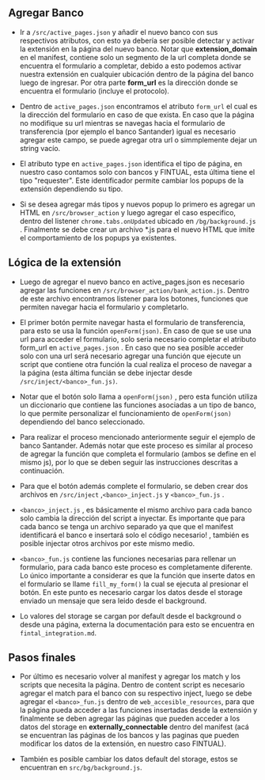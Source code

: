 ## Agregar Banco

* Ir a ```/src/active_pages.json``` y añadir el nuevo banco con sus respectivos atributos, con esto ya debería ser posible detectar y activar la extensión en la página del nuevo banco. Notar que **extension_domain** en el manifest, contiene solo un segmento de la url completa donde se encuentra el formulario a completar, debido a esto podemos activar nuestra extensión en cualquier ubicación dentro de la página del banco luego de ingresar. Por otra parte **form_url** es la dirección donde se encuentra el formulario (incluye el protocolo).

* Dentro de ```active_pages.json``` encontramos el atributo ```form_url``` el cual es la dirección del formulario en caso de que exista. En caso que la página no modifique su url mientras se navegas hacia el formulario de transferencia (por ejemplo el banco Santander) igual es necesario agregar este campo, se puede agregar otra url o simmplemente dejar un string vacío.

* El atributo type en ```active_pages.json``` identifica el tipo de página, en nuestro caso contamos solo con bancos y FINTUAL, esta última tiene el tipo "requester". Este identificador permite cambiar los popups de la extensión dependiendo su tipo.

* Si se desea agregar más tipos y nuevos popup lo primero es agregar un HTML en ```/src/browser_action``` y luego agregar el caso especifico, dentro del listener ```chrome.tabs.onUpdated``` ubicado en ```/bg/background.js``` . Finalmente se debe crear un archivo *.js para el nuevo HTML que imite el comportamiento de los popups ya existentes.

## Lógica de la extensión

* Luego de agregar el nuevo banco en active_pages.json es necesario agregar las funciones en ```/src/browser_action/bank_action.js```. Dentro de este archivo encontramos listener para los botones, funciones que permiten navegar hacia el formulario y completarlo.

* El primer botón permite navegar hasta el formulario de transferencia, para esto se usa la función ```openForm(json)```. En caso de que se use una url para acceder el formulario, solo seria necesario completar el atributo form_url en ```active_pages.json``` . En caso que no sea posible acceder solo con una url será necesario agregar una función que ejecute un script que contiene otra función la cual realiza el proceso de navegar a la página (esta áltima funcián se debe injectar desde ```/src/inject/<banco>_fun.js)```. 

* Notar que el botón solo llama a ```openForm(json)``` , pero esta función utiliza un diccionario que contiene las funciones asociadas a un tipo de banco, lo que permite personalizar el funcionamiento de ```openForm(json)``` dependiendo del banco seleccionado.

* Para realizar el proceso mencionado anteriormente seguir el ejemplo de banco Santander. Además notar que este proceso es similar al proceso de agregar la función que completa el formulario (ambos se define en el mismo js), por lo que se deben seguir las instrucciones descritas a continuación.

* Para que el botón además complete el formulario, se deben crear dos archivos en ```/src/inject``` ,```<banco>_inject.js``` y ```<banco>_fun.js``` .

* ```<banco>_inject.js``` , es básicamente el mismo archivo para cada banco solo cambia la dirección del script a inyectar. Es importante que para cada banco se tenga un archivo separado ya que que el manifest identificará el banco e insertará solo el código necesario! , también es posible injectar otros archivos por este mismo medio.

* ```<banco>_fun.js``` contiene las funciones necesarias para rellenar un formulario, para cada banco este proceso es completamente diferente. Lo único importante a considerar es que la función que inserte datos en el formulario se llame ```fill_my_form()``` la cual se ejecuta al presionar el botón. En este punto es necesario cargar los datos desde el storage enviado un mensaje que sera leido desde el background.

* Lo valores del storage se cargan por default desde el background o desde una página, externa la documentación para esto se encuentra en ```fintal_integration.md```.

## Pasos finales

* Por último es necesario volver al manifest y agregar los match y los scripts que necesita la página. Dentro de content script es necesario agregar el match para el banco con su respectivo inject, luego se debe agregar el ```<banco>_fun.js``` dentro de ```web_accesible_resources```, para que la página pueda acceder a las funciones insertadas desde la extensión y finalmente se deben agregar las páginas que pueden acceder a los datos del storage en **externally_connectable** dentro del manifest (acá se encuentran las páginas de los bancos y las paginas que pueden modificar los datos de la extensión, en nuestro caso FINTUAL).

* También es posible cambiar los datos default del storage, estos se encuentran en ```src/bg/background.js```.


